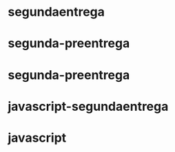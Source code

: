 # segundaentrega
# segunda-preentrega
# segunda-preentrega
# javascript-segundaentrega
# javascript
